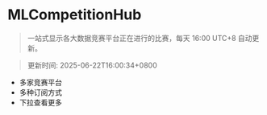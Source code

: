 # MLCompetitionHub

> 一站式显示各大数据竞赛平台正在进行的比赛，每天 16:00 UTC+8 自动更新。
  
> 更新时间: 2025-06-22T16:00:34+0800 

* 多家竞赛平台
* 多种订阅方式
* 下拉查看更多